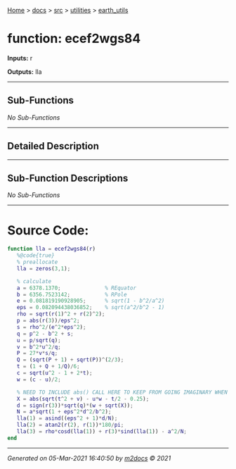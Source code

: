 [Home](../../../index.md) > [docs](../../../docs_index.md) > [src](../../src_index.md) > [utilities](../utilities_index.md) > [earth_utils](earth_utils_index.md)  


# function: ecef2wgs84



**Inputs:** r

**Outputs:** lla

 ***

## Sub-Functions

*No Sub-Functions*

 ***

## Detailed Description



 ***

## Sub-Function Descriptions

*No Sub-Functions*

 
 *** 

# Source Code:

 ```matlab 
 function lla = ecef2wgs84(r)
    %@code{true}
    % preallocate
    lla = zeros(3,1);

    % calculate
    a = 6378.1370;              % REquator
    b = 6356.7523142;           % RPole
    e = 0.081819190928905;      % sqrt(1 - b^2/a^2)
    eps = 0.082094438036852;    % sqrt(a^2/b^2 - 1)
    rho = sqrt(r(1)^2 + r(2)^2);
    p = abs(r(3))/eps^2;
    s = rho^2/(e^2*eps^2);
    q = p^2 - b^2 + s;
    u = p/sqrt(q);
    v = b^2*u^2/q;
    P = 27*v*s/q;
    Q = (sqrt(P + 1) + sqrt(P))^(2/3);
    t = (1 + Q + 1/Q)/6;
    c = sqrt(u^2 - 1 + 2*t);
    w = (c - u)/2;

    % NEED TO INCLUDE abs() CALL HERE TO KEEP FROM GOING IMAGINARY WHEN r(3)~0
    X = abs(sqrt(t^2 + v) - u*w - t/2 - 0.25);
    d = sign(r(3))*sqrt(q)*(w + sqrt(X));
    N = a*sqrt(1 + eps^2*d^2/b^2);
    lla(1) = asind((eps^2 + 1)*d/N);
    lla(2) = atan2(r(2), r(1))*180/pi;
    lla(3) = rho*cosd(lla(1)) + r(3)*sind(lla(1)) - a^2/N;
end 
``` 
 
***

*Generated on 05-Mar-2021 16:40:50 by [m2docs](https://github.com/crgnam-research/m2docs) © 2021*

